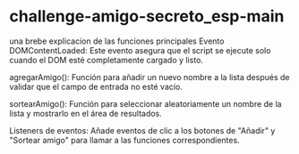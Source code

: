 # challenge-amigo-secreto_esp-main
una brebe explicacion de las funciones principales
Evento DOMContentLoaded: Este evento asegura que el script se ejecute solo cuando el DOM esté completamente cargado y listo.

agregarAmigo(): Función para añadir un nuevo nombre a la lista después de validar que el campo de entrada no esté vacío.

sortearAmigo(): Función para seleccionar aleatoriamente un nombre de la lista y mostrarlo en el área de resultados.

Listeners de eventos: Añade eventos de clic a los botones de "Añadir" y "Sortear amigo" para llamar a las funciones correspondientes.
